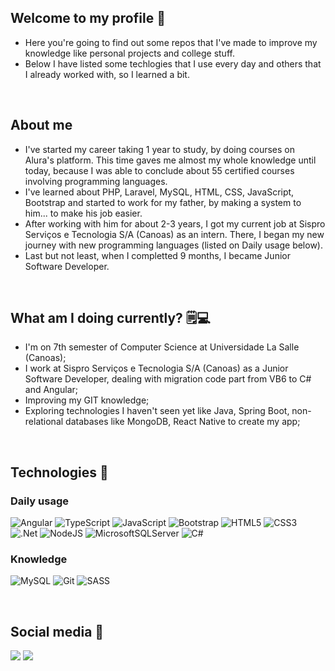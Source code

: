 ## Welcome to my profile 👋

* Here you're going to find out some repos that I've made to improve my knowledge like personal projects and college stuff.
* Below I have listed some techlogies that I use every day and others that I already worked with, so I learned a bit.
<br>

## About me
* I've started my career taking 1 year to study, by doing courses on Alura's platform. This time gaves me almost my whole knowledge until today, because I was able to conclude about 55 certified courses involving programming languages.
* I've learned about PHP, Laravel, MySQL, HTML, CSS, JavaScript, Bootstrap and started to work for my father, by making a system to him... to make his job easier.
* After working with him for about 2-3 years, I got my current job at Sispro Serviços e Tecnologia S/A (Canoas) as an intern. There, I began my new journey with new programming languages (listed on Daily usage below).
* Last but not least, when I completted 9 months, I became Junior Software Developer.
<br>

## What am I doing currently? 🗒️💻
* I'm on 7th semester of Computer Science at Universidade La Salle (Canoas);
* I work at Sispro Serviços e Tecnologia S/A (Canoas) as a Junior Software Developer, dealing with migration code part from VB6 to C# and Angular;
* Improving my GIT knowledge;
* Exploring technologies I haven't seen yet like Java, Spring Boot, non-relational databases like MongoDB, React Native to create my app;

<div style="display: inline_block"><br>
  
  ## Technologies 🧰

  ### Daily usage
  ![Angular](https://img.shields.io/badge/angular-%23DD0031.svg?style=for-the-badge&logo=angular&logoColor=white)
  ![TypeScript](https://img.shields.io/badge/typescript-%23007ACC.svg?style=for-the-badge&logo=typescript&logoColor=white)
  ![JavaScript](https://img.shields.io/badge/javascript-%23323330.svg?style=for-the-badge&logo=javascript&logoColor=%23F7DF1E)
  ![Bootstrap](https://img.shields.io/badge/bootstrap-%238511FA.svg?style=for-the-badge&logo=bootstrap&logoColor=white)
  ![HTML5](https://img.shields.io/badge/html5-%23E34F26.svg?style=for-the-badge&logo=html5&logoColor=white)
  ![CSS3](https://img.shields.io/badge/css3-%231572B6.svg?style=for-the-badge&logo=css3&logoColor=white)
  <br>
  ![.Net](https://img.shields.io/badge/.NET-5C2D91?style=for-the-badge&logo=.net&logoColor=white)
  ![NodeJS](https://img.shields.io/badge/node.js-6DA55F?style=for-the-badge&logo=node.js&logoColor=white)
  ![MicrosoftSQLServer](https://img.shields.io/badge/Microsoft%20SQL%20Server-CC2927?style=for-the-badge&logo=microsoft%20sql%20server&logoColor=white)
  ![C#](https://img.shields.io/badge/c%23-%23239120.svg?style=for-the-badge&logo=csharp&logoColor=white)
  <br>
  ### Knowledge
  ![MySQL](https://img.shields.io/badge/mysql-4479A1.svg?style=for-the-badge&logo=mysql&logoColor=white)
  ![Git](https://img.shields.io/badge/git-%23F05033.svg?style=for-the-badge&logo=git&logoColor=white)
  ![SASS](https://img.shields.io/badge/SASS-hotpink.svg?style=for-the-badge&logo=SASS&logoColor=white)
</div>
 
 <br>
 
  ## Social media 📱
 
<div> 
  <a href="https://instagram.com/tooml_" target="_blank"><img src="https://img.shields.io/badge/-Instagram-%23E4405F?style=for-the-badge&logo=instagram&logoColor=white" target="_blank"></a>
  <a href="https://www.linkedin.com/in/evertonsc" target="_blank"><img src="https://img.shields.io/badge/-LinkedIn-%230077B5?style=for-the-badge&logo=linkedin&logoColor=white" target="_blank"></a> 
</div>

